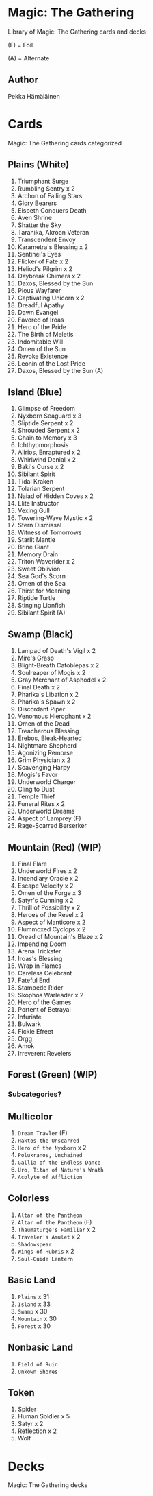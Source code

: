 # Magic: The Gathering

Library of Magic: The Gathering cards and decks

(F) = Foil

(A) = Alternate


## Author

Pekka Hämäläinen


# Cards

Magic: The Gathering cards categorized


## Plains (White)

1. Triumphant Surge
2. Rumbling Sentry x 2
3. Archon of Falling Stars
4. Glory Bearers
5. Elspeth Conquers Death
6. Aven Shrine
7. Shatter the Sky
8. Taranika, Akroan Veteran
9. Transcendent Envoy
10. Karametra's Blessing x 2
11. Sentinel's Eyes
12. Flicker of Fate x 2
13. Heliod's Pilgrim x 2
14. Daybreak Chimera x 2
15. Daxos, Blessed by the Sun
16. Pious Wayfarer
17. Captivating Unicorn x 2
18. Dreadful Apathy
19. Dawn Evangel
20. Favored of Iroas
21. Hero of the Pride
22. The Birth of Meletis
23. Indomitable Will
24. Omen of the Sun
25. Revoke Existence
26. Leonin of the Lost Pride
27. Daxos, Blessed by the Sun (A)


## Island (Blue)

1. Glimpse of Freedom
2. Nyxborn Seaguard x 3
3. Sliptide Serpent x 2
4. Shrouded Serpent x 2
5. Chain to Memory x 3
6. Ichthyomorphosis
7. Alirios, Enraptured x 2
8. Whirlwind Denial x 2
9. Baki's Curse x 2
10. Sibilant Spirit
11. Tidal Kraken
12. Tolarian Serpent
13. Naiad of Hidden Coves x 2
14. Elite Instructor
15. Vexing Gull
16. Towering-Wave Mystic x 2
17. Stern Dismissal
18. Witness of Tomorrows
19. Starlit Mantle
20. Brine Giant
21. Memory Drain
22. Triton Waverider x 2
23. Sweet Oblivion
24. Sea God's Scorn
25. Omen of the Sea
26. Thirst for Meaning
27. Riptide Turtle
28. Stinging Lionfish
29. Sibilant Spirit (A)


## Swamp (Black)

1. Lampad of Death's Vigil x 2
2. Mire's Grasp
3. Blight-Breath Catoblepas x 2
4. Soulreaper of Mogis x 2
5. Gray Merchant of Asphodel x 2
6. Final Death x 2
7. Pharika's Libation x 2
8. Pharika's Spawn x 2
9. Discordant Piper
10. Venomous Hierophant x 2
11. Omen of the Dead
12. Treacherous Blessing
13. Erebos, Bleak-Hearted
14. Nightmare Shepherd
15. Agonizing Remorse
16. Grim Physician x 2
17. Scavenging Harpy
18. Mogis's Favor
19. Underworld Charger
20. Cling to Dust
21. Temple Thief
22. Funeral Rites x 2
23. Underworld Dreams
24. Aspect of Lamprey (F)
25. Rage-Scarred Berserker


## Mountain (Red) (WIP)

1. Final Flare
2. Underworld Fires x 2
3. Incendiary Oracle x 2
4. Escape Velocity x 2
5. Omen of the Forge x 3
6. Satyr's Cunning x 2
7. Thrill of Possibility x 2
8. Heroes of the Revel x 2
9. Aspect of Manticore x 2
10. Flummoxed Cyclops x 2
11. Oread of Mountain's Blaze x 2
12. Impending Doom
13. Arena Trickster
14. Iroas's Blessing
15. Wrap in Flames
16. Careless Celebrant
17. Fateful End
18. Stampede Rider
19. Skophos Warleader x 2
20. Hero of the Games
21. Portent of Betrayal
22. Infuriate
23. Bulwark
24. Fickle Efreet
25. Orgg
26. Amok
27. Irreverent Revelers


## Forest (Green) (WIP)


### Subcategories?


## Multicolor

1. ```Dream Trawler``` (F)
2. ```Haktos the Unscarred```
3. ```Hero of the Nyxborn``` x 2
4. ```Polukranos, Unchained```
5. ```Gallia of the Endless Dance```
6. ```Uro, Titan of Nature's Wrath```
7. ```Acolyte of Affliction```


## Colorless

1. ```Altar of the Pantheon```
2. ```Altar of the Pantheon``` (F)
3. ```Thaumaturge's Familiar``` x 2
4. ```Traveler's Amulet``` x 2
5. ```Shadowspear```
6. ```Wings of Hubris``` x 2
7. ```Soul-Guide Lantern```


## Basic Land

1. ```Plains``` x 31
2. ```Island``` x 33
3. ```Swamp``` x 30
4. ```Mountain``` x 30
5. ```Forest``` x 30


## Nonbasic Land

1. ```Field of Ruin```
2. ```Unkown Shores```


## Token

1. Spider
2. Human Soldier x 5
3. Satyr x 2
4. Reflection x 2
5. Wolf


# Decks

Magic: The Gathering decks
